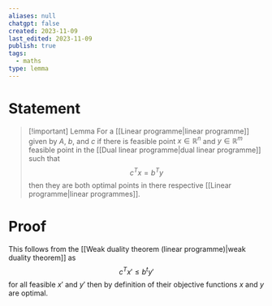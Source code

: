 ```yaml
---
aliases: null
chatgpt: false
created: 2023-11-09
last_edited: 2023-11-09
publish: true
tags:
  - maths
type: lemma
---
```

# Statement

> [!important] Lemma
> For a [[Linear programme|linear programme]] given by $A$, $b$, and $c$ if there is feasible point $x \in \mathbb{R}^n$ and $y \in \mathbb{R}^m$ feasible point in the [[Dual linear programme|dual linear programme]] such that
> $$ c^Tx = b^Ty$$
> then they are both optimal points in there respective [[Linear programme|linear programmes]].

# Proof

This follows from the [[Weak duality theorem (linear programme)|weak duality theorem]] as
$$c^Tx' \leq b^ty'$$
for all feasible $x'$ and $y'$ then by definition of their objective functions $x$ and $y$ are optimal.
